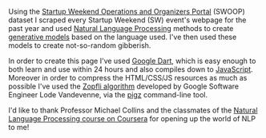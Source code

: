 Using the [Startup Weekend Operations and Organizers Portal](https://github.com/StartupWeekend/googleio_contest) (SWOOP) dataset I scraped every Startup Weekend (SW) event's webpage for the past year and used [Natural Language Processing](http://en.wikipedia.org/wiki/Natural_language_processing) methods to create [generative models](http://en.wikipedia.org/wiki/Generative_model) based on the language used. I've then used these models to create not-so-random
gibberish.

In order to create this page I've used [Google Dart](http://www.dartlang.org/), which is easy enough to both learn and use within 24 hours and also compiles down to [JavaScript](http://en.wikipedia.org/wiki/JavaScript). Moreover in order to compress the HTML/CSS/JS resources as much as possible I've used the [Zopfli algorithm](http://googledevelopers.blogspot.co.uk/2013/02/compress-data-more-densely-with-zopfli.html) developed by Google Software Engineer Lode Vandevenne,
via the [pigz](http://zlib.net/pigz/) command-line tool.

I'd like to thank Professor Michael Collins and the classmates of the [Natural Language Processing course on Coursera](https://www.coursera.org/course/nlangp) for opening up the world of NLP to me!
